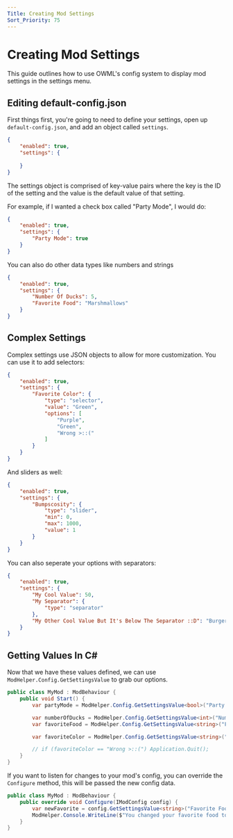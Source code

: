 ```yaml
---
Title: Creating Mod Settings
Sort_Priority: 75
---
```


# Creating Mod Settings

This guide outlines how to use OWML's config system to display mod settings in the settings menu.

## Editing default-config.json

First things first, you're going to need to define your settings, open up `default-config.json`, and add an object called `settings`.

```json
{
    "enabled": true,
    "settings": {
     
    }
}
```

The settings object is comprised of key-value pairs where the key is the ID of the setting and the value is the default value of that setting.  

For example, if I wanted a check box called "Party Mode", I would do:

```json
{
    "enabled": true,
    "settings": {
        "Party Mode": true
    }
}
```

You can also do other data types like numbers and strings

```json
{
    "enabled": true,
    "settings": {
        "Number Of Ducks": 5,
        "Favorite Food": "Marshmallows"
    }
}
```

## Complex Settings

Complex settings use JSON objects to allow for more customization. You can use it to add selectors:

```json
{
    "enabled": true,
    "settings": {
        "Favorite Color": {
            "type": "selector",
            "value": "Green",
            "options": [
                "Purple",
                "Green",
                "Wrong >::("
            ]
        }
    }
}
```

And sliders as well:

```json
{
    "enabled": true,
    "settings": {
        "Bumpscosity": {
            "type": "slider",
            "min": 0,
            "max": 1000,
            "value": 1
        }
    }
}
```

You can also seperate your options with separators:

```json
{
    "enabled": true,
    "settings": {
        "My Cool Value": 50,
        "My Separator": {
            "type": "separator"
        },
        "My Other Cool Value But It's Below The Separator ::D": "Burger"
    }
}
```

## Getting Values In C\#

Now that we have these values defined, we can use `ModHelper.Config.GetSettingsValue` to grab our options.

```csharp
public class MyMod : ModBehaviour {
    public void Start() {
        var partyMode = ModHelper.Config.GetSettingsValue<bool>("Party Mode");

        var numberOfDucks = ModHelper.Config.GetSettingsValue<int>("Number Of Ducks");
        var favoriteFood = ModHelper.Config.GetSettingsValue<string>("Favorite Food");

        var favoriteColor = ModHelper.Config.GetSettingsValue<string>("Favorite Color");

        // if (favoriteColor == "Wrong >::(") Application.Quit();
    }
}
```

If you want to listen for changes to your mod's config, you can override the `Configure` method, this will be passed the new config data.

```csharp
public class MyMod : ModBehaviour {
    public override void Configure(IModConfig config) {
        var newFavorite = config.GetSettingsValue<string>("Favorite Food");
        ModHelper.Console.WriteLine($"You changed your favorite food to: {newFavorite}!");
    }
}
```
